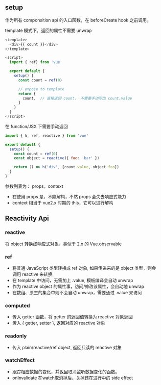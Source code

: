 ## setup
作为所有 componsition api 的入口函数，在 beforeCreate hook 之前调用。

template 模式下，返回的属性不需要 unwrap
```js
<template>
  <div>{{ count }}</div>
</template>

<script>
  import { ref} from 'vue'

  export default {
    setup() {
      const count = ref(0)

      // expose to template
      return {
        count,  // 直接返回 count， 不需要手动写出 count.value
      }
    }
  }
</script>
```

在 function/JSX 下需要手动返回
```js
import { h, ref, reactive } from 'vue'

export default {
  setup() {
    const count = ref(0)
    const object = reactive({ foo: 'bar' })

    return () => h('div', [count.value, object.foo])
  }
}
```

参数列表为： props，context
- 在使用 props 是，不能解构，不然 props 会失去响应式能力
- context 相当于 vue2.x 时期的 this，它可以进行解构


## Reactivity Api

### reactive
将 object 转换成响应式对象，类似于 2.x 的 Vue.observable

### ref
- 将普通 JavaScript 类型转换成 ref 对象, 如果传进来的是 object 类型，则会调用 reactive 来转换
- 在 template 中访问，无需加上 .value, 模板编译会自动 unwrap
- 作为 reactive object 的属性事，访问/修改该属性，会自动地 unwrap
- 在数组、原生的集合中则不会自动 unwrap，需要通过 .value 来访问

### computed
- 传入 getter 函数，将 getter 的返回值转换为 reactive 对象返回
- 传入 { getter, setter }, 返回对应的 reactive 对象

### readonly
- 传入 plain/reactive/ref object, 返回只读的 reactive 对象

### watchEffect
- 跟踪相应数据的变化，并返回取消监听数据变化的函数。
- onInvalidate 在watch取消掉后，关掉还在进行中的 side effect

